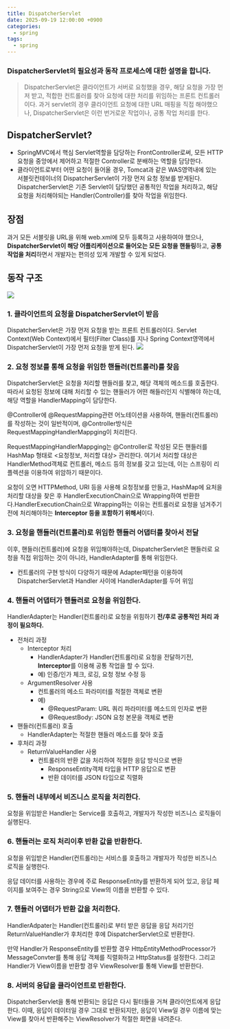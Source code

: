 ```yaml
---
title: DispatcherServlet
date: 2025-09-19 12:00:00 +0900
categories:
  - spring
tags:
  - spring
---
```

### DispatcherServlet의 필요성과 동작 프로세스에 대한 설명을 합니다.
> DispatcherServlet은 클라이언트가 서버로 요청했을 경우, 해당 요청을 가장 먼저 받고, 적합한 컨트롤러를 찾아 요청에 대한 처리를 위임하는 프론트 컨트롤러이다. 과거 servlet의 경우 클라이언트 요청에 대한 URL 매핑을 직접 해야했으나,
> DispatcherServlet은 이런 번거로운 작업이나, 공통 작업 처리를 한다.

<!-- more -->

## DispatcherServlet?
- SpringMVC에서 핵심 Servlet역할을 담당하는 FrontController로써, 모든 HTTP요청을 중앙에서 제어하고 적절한 Controller로 분배하는 역할을 담당한다.
- 클라이언트로부터 어떤 요청이 들어올 경우, Tomcat과 같은 WAS영역내에 있는 서블릿컨테이너의 DispatcherServlet이 가장 먼저 요청 정보를 받게된다. DispatcherServlet은 기존 Servlet이 담당했던 공통적인 작업을 처리하고, 해당 요청을 처리해야되는 Handler(Controller)를 찾아 작업을 위임한다.
## 장점
과거 모든 서블릿을 URL을 위해 web.xml에 모두 등록하고 사용하여야 했으나, **DispatcherServlet이 해당 어플리케이션으로 들어오는 모든 요청을 핸들링**하고, **공통 작업을 처리**하면서 개발자는 편의성 있게 개발할 수 있게 되었다.
## 동작 구조
![](https://velog.velcdn.com/images/baekhk1006/post/36a0f7c3-967c-44bf-bb05-2dd623e20ec3/image.png)
### 1. 클라이언트의 요청을 DispatcherServlet이 받음
DispatcherServlet은 가장 먼저 요청을 받는 프론트 컨트롤러이다. Servlet Context(Web Context)에서 필터(Filter Class)를 지나 Spring Context영역에서 DispatcherServlet이 가장 먼저 요청을 받게 된다.
![](https://velog.velcdn.com/images/baekhk1006/post/3de09622-6ef3-4b0c-8323-07d1c5222ef0/image.png)
### 2. 요청 정보를 통해 요청을 위임한 핸들러(컨트롤러)를 찾음
DispatcherServlet은 요청을 처리할 핸들러를 찾고, 해당 객체의 메소드를 호출한다. 따라서 요청된 정보에 대해 처리할 수 있는 핸들러가 어떤 해들러인지 식별해야 하는데, 해당 역할을 HandlerMapping이 담당한다.

@Controller에 @RequestMapping관련 어노테이션을 사용하여, 핸들러(컨트롤러)를 작성하는 것이 일반적이며, @Controller방식은 RequestMappingHandlerMappging이 처리한다.

RequestMappingHandlerMappging는 @Controller로 작성된 모든 핸들러를 HashMap 형태로 <요청정보, 처리할 대상> 관리한다. 여기서 처리할 대상은 HandlerMethod객체로 컨트롤러, 메소드 등의 정보를 갖고 있는데, 이는 스프링이 리플렉션을 이용하여 위암하기 때문이다.

요청이 오면 HTTPMethod, URI 등을 사용해 요청정보를 만들고, HashMap에 요처을 처리할 대상을 찾은 후 HandlerExecutionChain으로 Wrapping하여 반환한다.HandlerExecutionChain으로 Wrapping하는 이유는 컨트롤러로 요청을 넘겨주기 전에 처리해야하는 **Interceptor 등을 포함하기 위해서**이다.
### 3. 요청을 핸들러(컨트롤러)로 위임한 핸들러 어댑터를 찾아서 전달
이후, 핸들러(컨트롤러)에 요청을 위임해야하는데, DispatcherServlet은 핸들러로 요청을 직접 위임하는 것이 아니라, HandlerAdapter를 통해 위임한다.
- 컨트롤러의 구현 방식이 다양하기 때문에 Adapter패턴을 이용하여 DispatcherServlet과 Handler 사이에 HandlerAdapter를 두어 위임
### 4. 핸들러 어댑터가 핸들러로 요청을 위임한다.
HandlerAdapter는 Handler(컨트롤러)로 요청을 위힘하기 **전/후로 공통적인 처리 과정이 필요하다.**
- 전처리 과정
    - Interceptor 처리
        - HandlerAdapter가 Handler(컨트롤러)로 요청을 전달하기전, **Interceptor**를 이용해 공통 작업을 할 수 있다.
        - 예) 인증/인가 체크, 로깅, 요청 정보 수정 등
    - ArgumentResolver 사용
        - 컨트롤러의 메소드 파라미터를 적절한 객체로 변환
        - 예)
            - @RequestParam: URL 쿼리 파라미터를 메소드의 인자로 변환
            - @RequestBody: JSON 요청 본문을 객체로 변환
- 핸들러(컨트롤러) 호출
    - HandlerAdapter는 적절한 핸들러 메소드를 찾아 호출
- 후처리 과정
    - ReturnValueHandler 사용
        - 컨트롤러의 반환 값을 처리하여 적절한 응답 방식으로 변환
            - ResponseEntity객체 타입을 HTTP 응답으로 변환
            - 반환 데이터를 JSON 타입으로 직렬화
### 5. 핸들러 내부에서 비즈니스 로직을 처리한다.
요청을 위임받은 Handler는 Service를 호출하고, 개발자가 작성한 비즈니스 로직들이 실행된다.
### 6. 핸들러는 로직 처리이후 반환 값을 반환한다.
요청을 위임받은 Handler(컨트롤러)는 서비스를 호출하고 개발자가 작성한 비즈니스 로직을 실행한다.

응답 데이터를 사용하는 경우에 주로 ResponseEntity를 반환하게 되어 있고, 응답 페이지를 보여주는 경우 String으로 View의 이름을 반환할 수 있다.
### 7. 핸들러 어댑터가 반환 값을 처리한다.
HandlerAdpater는 Handler(컨트롤러)로 부터 받은 응답을 응답 처리기인 ReturnValueHandler가 후처리한 후에 DispatcherServlet으로 반환한다.

만약 Handler가 ResponseEntity를 반환할 경우 HttpEntityMethodProcessor가 MessageConvter를 통해 응답 객체를 직렬화하고 HttpStatus를 설정한다.
그리고 Handler가 View이름을 반환할 경우 ViewResolver를 통해 View를 반환한다.
### 8. 서버의 응답을 클라이언트로 반환한다.
DispatcherServlet을 통해 반환되는 응답은 다시 필터들을 거쳐 클라이언트에게 응답한다.
이때, 응답이 데이터일 경우 그대로 반환되지만, 응답이 View일 경우 이름에 맞는 View를 찾아서 반환해주는 ViewResolver가 적절한 화면을 내려준다.